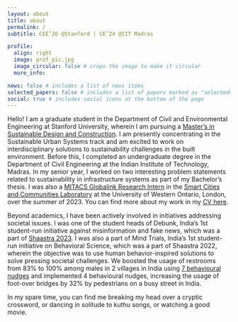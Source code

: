 ```yaml
---
layout: about
title: about
permalink: /
subtitle: CEE’26 @Stanford | CE’24 @IIT Madras

profile:
  align: right
  image: prof_pic.jpg
  image_circular: false # crops the image to make it circular
  more_info: 

news: false # includes a list of news items
selected_papers: false # includes a list of papers marked as "selected={true}"
social: true # includes social icons at the bottom of the page
---
```


Hello! I am a graduate student in the Department of Civil and Environmental Engineering at Stanford University, wherein I am pursuing a [Master’s in Sustainable Design and Construction](https://cee.stanford.edu/academics-admission/graduate-degrees/ms-programs/sustainable-design-construction-sdc). I am presently concentrating in the Sustainable Urban Systems track and am excited to work on interdisciplinary solutions to sustainability challenges in the built environment. Before this, I completed an undergraduate degree in the Department of Civil Engineering at the Indian Institute of Technology, Madras. In my senior year, I worked on two interesting problem statements related to sustainability in infrastructure systems as part of my Bachelor’s thesis. I was also a [MITACS Globalink Research Intern](https://www.mitacs.ca/our-programs/globalink-research-internship-students/) in the [Smart Cities and Communities Laboratory](https://www.eng.uwo.ca/civil//faculty/sadhu_a/index.html) at the University of Western Ontario, London, over the summer of 2023. You can find more about my work in my [CV here](https://ponsuganth.github.io/cv/).

Beyond academics, I have been actively involved in initiatives addressing societal issues. I was one of the student heads of Debunk, India’s 1st student-run initiative against misinformation and fake news, which was a part of [Shaastra 2023](https://shaastra.org/). I was also a part of Mind Trials, India’s 1st student-run initiative on Behavioral Science, which was a part of Shaastra 2022, wherein the objective was to use human behavior-inspired solutions to solve pressing societal challenges. We boosted the usage of restrooms from 83% to 100% among males in 2 villages in India using [7 behavioural nudges](https://www.iitm.ac.in/happenings/press-releases-and-coverages/nudging-people-use-toilets-shaastra-waynudging-people-use) and implemented 4 behavioural nudges, increasing the usage of foot-over bridges by 32% by pedestrians on a busy street in India.

In my spare time, you can find me breaking my head over a cryptic crossword, or dancing in solitude to kuthu songs, or watching a good movie.
